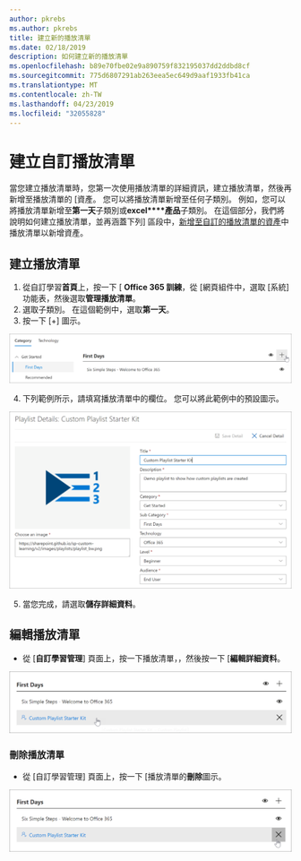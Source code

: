 ```yaml
---
author: pkrebs
ms.author: pkrebs
title: 建立新的播放清單
ms.date: 02/18/2019
description: 如何建立新的播放清單
ms.openlocfilehash: b89e70fbe02e9a890759f832195037dd2ddbd8cf
ms.sourcegitcommit: 775d6807291ab263eea5ec649d9aaf1933fb41ca
ms.translationtype: MT
ms.contentlocale: zh-TW
ms.lasthandoff: 04/23/2019
ms.locfileid: "32055828"
---
```

# <a name="create-a-custom-playlist"></a>建立自訂播放清單

當您建立播放清單時，您第一次使用播放清單的詳細資訊，建立播放清單，然後再新增至播放清單的 [資產。 您可以將播放清單新增至任何子類別。 例如，您可以將播放清單新增至**第一天**子類別或**excel****產品**子類別。 在這個部分，我們將說明如何建立播放清單，並再涵蓋下列] 區段中，[新增至自訂的播放清單的資產](custom_addassets.md)中播放清單以新增資產。

## <a name="create-a-playlist"></a>建立播放清單 

1. 從自訂學習**首頁**上，按一下 [ **Office 365 訓練**，從 [網頁組件中，選取 [系統] 功能表，然後選取**管理播放清單**。 
2. 選取子類別。 在這個範例中，選取**第一天**。  
3. 按一下 [+] 圖示。  

![cg newplaylistbtn.png](media/cg-newplaylistbtn.png)

4.  下列範例所示，請填寫播放清單中的欄位。 您可以將此範例中的預設圖示。 

![cg newplaylistdetails.png](media/cg-newplaylistdetails.png)

5.  當您完成，請選取**儲存詳細資料**。 

## <a name="edit-a-playlist"></a>編輯播放清單

- 從 [**自訂學習管理**] 頁面上，按一下播放清單，，然後按一下 [**編輯詳細資料**。  

![cg editplaylist.png](media/cg-editplaylist.png)

### <a name="delete-a-playlist"></a>刪除播放清單

- 從 [自訂學習管理] 頁面上，按一下 [播放清單的**刪除**圖示。  

![cg deleteplaylist.png](media/cg-deleteplaylist.png)
